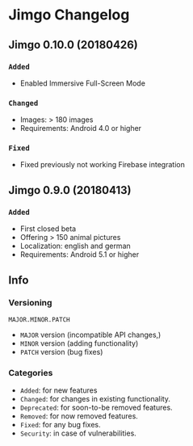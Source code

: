 # Jimgo Changelog

## Jimgo 0.10.0 (20180426)
### ```Added```
* Enabled Immersive Full-Screen Mode

### ```Changed```
* Images: > 180 images
* Requirements: Android 4.0 or higher

### ```Fixed```
* Fixed previously not working Firebase integration



## Jimgo 0.9.0 (20180413)
### ```Added```
* First closed beta
* Offering > 150 animal pictures
* Localization: english and german
* Requirements: Android 5.1 or higher



## Info
### Versioning

```
MAJOR.MINOR.PATCH
```

* ```MAJOR``` version (incompatible API changes,)
* ```MINOR``` version (adding functionality)
* ```PATCH``` version (bug fixes)


### Categories
* ```Added```: for new features
* ```Changed```: for changes in existing functionality.
* ```Deprecated```: for soon-to-be removed features.
* ```Removed```: for now removed features.
* ```Fixed```: for any bug fixes.
* ```Security```: in case of vulnerabilities.
